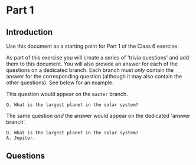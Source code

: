 # Part 1

## Introduction
Use this document as a starting point for Part 1 of the Class 6 exercise.

As part of this exercise you will create a series of 'trivia questions' and add them to this document. You will also provide an answer for each of the questions on a dedicated branch. Each branch must *only* contain the answer for the corresponding question (although it may also contain the other questions). See below for an example.

This question would appear on the `master` branch.
```
Q. What is the largest planet in the solar system?
```

The same question *and* the answer would appear on the dedicated 'answer branch'.
```
Q. What is the largest planet in the solar system?
A. Jupiter.
```

## Questions
<Add your questions here>

